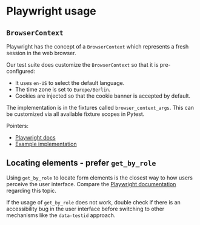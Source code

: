 # Playwright usage


## `BrowserContext`

Playwright has the concept of a `BrowserContext` which represents a fresh
session in the web browser.

Our test suite does customize the `BrowserContext` so that it is pre-configured:

- It uses `en-US` to select the default language.
- The time zone is set to `Europe/Berlin`.
- Cookies are injected so that the cookie banner is accepted by default.

The implementation is in the fixtures called `browser_context_args`. This can be
customized via all available fixture scopes in Pytest.

Pointers:

- [Playwright docs](https://playwright.dev/python/docs/test-runners#fixtures)
- [Example implementation](../tests/portal/conftest.py)


## Locating elements - prefer `get_by_role`

Using `get_by_role` to locate form elements is the closest way to how users
perceive the user interface. Compare the [Playwright
documentation](https://playwright.dev/python/docs/locators#locate-by-role)
regarding this topic.

If the usage of `get_by_role` does not work, double check if there is an
accessibility bug in the user interface before switching to other mechanisms
like the `data-testid` approach.
